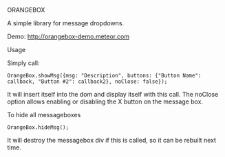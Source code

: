ORANGEBOX

A simple library for message dropdowns.

Demo: http://orangebox-demo.meteor.com

Usage

Simply call:

```
OrangeBox.showMsg({msg: "Description", buttons: {"Button Name": callback, "Button #2": callback2}, noClose: false});
```

It will insert itself into the dom and display itself with this call. The noClose option allows enabling or disabling the X button on the message box.


To hide all messageboxes

```
OrangeBox.hideMsg();
```

It will destroy the messagebox div if this is called, so it can be rebuilt next time.